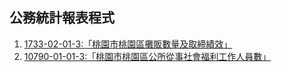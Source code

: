 ## 公務統計報表程式
1. [1733-02-01-3:「桃園市桃園區攤販數量及取締績效」](https://tycgstat.github.io/RegisterStat/1733-02-01-3_%E6%A1%83%E5%9C%92%E5%B8%82%E6%A1%83%E5%9C%92%E5%8D%80%E6%94%A4%E8%B2%A9%E6%95%B8%E9%87%8F%E5%8F%8A%E5%8F%96%E7%B7%A0%E7%B8%BE%E6%95%88.xls)
2. [10790-01-01-3:「桃園市桃園區公所從事社會福利工作人員數」](https://tycgstat.github.io/RegisterStat/1733-02-01-3_%E6%A1%83%E5%9C%92%E5%B8%82%E6%A1%83%E5%9C%92%E5%8D%80%E6%94%A4%E8%B2%A9%E6%95%B8%E9%87%8F%E5%8F%8A%E5%8F%96%E7%B7%A0%E7%B8%BE%E6%95%88.xls)
